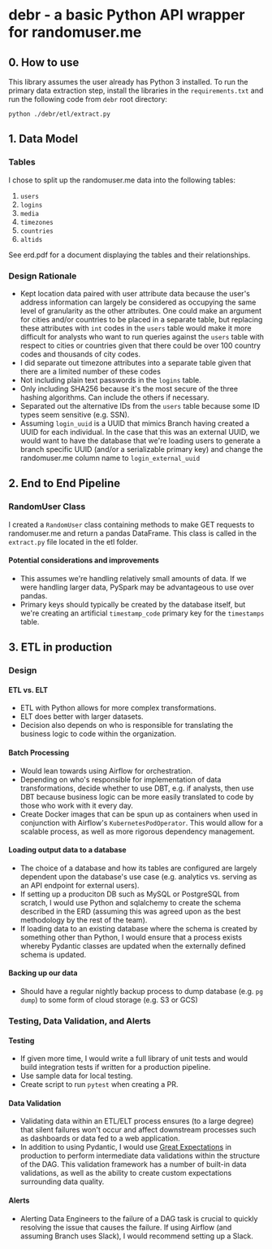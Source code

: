 # debr - a basic Python API wrapper for randomuser.me

## 0. How to use

This library assumes the user already has Python 3 installed. To run the primary data extraction step, install the 
libraries in the `requirements.txt` and run the following code from `debr` root directory:

```
python ./debr/etl/extract.py
```

## 1. Data Model

### Tables
I chose to split up the randomuser.me data into the following tables:

1. `users`
2. `logins`
3. `media`
4. `timezones`
5. `countries`
6. `altids`

See erd.pdf for a document displaying the tables and their relationships.

### Design Rationale

- Kept location data paired with user attribute data because the user's address information can largely be 
  considered as occupying the same level of granularity as the other attributes. One could make an argument for cities
  and/or countries to be placed in a separate table, but replacing these attributes with `int` codes in the `users` 
  table would make it more difficult for analysts who want to run queries against the `users` table with respect to 
  cities or countries given that there could be over 100 country codes and thousands of city codes.
- I did separate out timezone attributes into a separate table given that there are a limited number of these codes
- Not including plain text passwords in the `logins` table.
- Only including SHA256 because it's the most secure of the three hashing algorithms. Can include the others if 
  necessary.
- Separated out the alternative IDs from the `users` table because some ID types seem sensitive (e.g. SSN).
- Assuming `login_uuid` is a UUID that mimics Branch having created a UUID for each individual. In the case that 
  this was an external UUID, we would want to have the database that we're loading users to generate a branch 
  specific UUID (and/or a serializable primary key) and change the randomuser.me column name to `login_external_uuid`

## 2. End to End Pipeline

### RandomUser Class

I created a `RandomUser` class containing methods to make GET requests to randomuser.me and return a pandas 
DataFrame. This class is called in the `extract.py` file located in the etl folder.

#### Potential considerations and improvements

- This assumes we're handling relatively small amounts of data. If we were handling larger data, PySpark may be 
  advantageous to use over pandas.
- Primary keys should typically be created by the database itself, but we're creating an artificial `timestamp_code` 
  primary key for the `timestamps` table.

## 3. ETL in production

### Design

#### ETL vs. ELT

- ETL with Python allows for more complex transformations.
- ELT does better with larger datasets.
- Decision also depends on who is responsible for translating the business logic to code within the organization.

#### Batch Processing

- Would lean towards using Airflow for orchestration.
- Depending on who's responsible for implementation of data transformations, decide whether to use DBT, e.g. if 
  analysts, then use DBT because business logic can be more easily translated to code by those who work with it 
  every day.
- Create Docker images that can be spun up as containers when used in conjunction with Airflow's 
  `KubernetesPodOperator`. This would allow for a scalable process, as well as more rigorous dependency management.

#### Loading output data to a database

- The choice of a database and how its tables are configured are largely dependent upon the database's use case (e.g. 
  analytics vs. serving as an API endpoint for external users). 
- If setting up a produciton DB such as MySQL or PostgreSQL from scratch, I would use Python and sqlalchemy to 
  create the schema described in the ERD (assuming this was agreed upon as the best methodology by the rest of the 
  team).
- If loading data to an existing database where the schema is created by something other than Python, I would ensure 
  that a process exists whereby Pydantic classes are updated when the externally defined schema is updated.

#### Backing up our data

- Should have a regular nightly backup process to dump database (e.g. `pg dump`) to some form of cloud storage (e.g. 
  S3 or GCS)

### Testing, Data Validation, and Alerts

#### Testing

- If given more time, I would write a full library of unit tests and would build integration tests if written for a 
  production pipeline.
- Use sample data for local testing. 
- Create script to run `pytest` when creating a PR.

#### Data Validation

- Validating data within an ETL/ELT process ensures (to a large degree) that silent failures won't occur and affect 
  downstream processes such as dashboards or data fed to a web application.
- In addition to using Pydantic, I would use [Great Expectations](https://greatexpectations.io/) in production to 
  perform intermediate data validations within the structure of the DAG. This validation framework has a number of 
  built-in data validations, as well as the ability to create custom expectations surrounding data quality.

#### Alerts

- Alerting Data Engineers to the failure of a DAG task is crucial to quickly resolving the issue that causes the 
  failure. If using Airflow (and assuming Branch uses Slack), I would recommend setting up a Slack.
